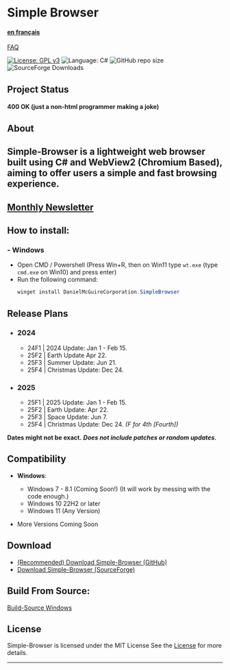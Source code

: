 # Simple Browser
#### [en français](https://github.com/Daniel-McGuire-Corporation/Simple-Browser/blob/main/docs/README-fr.md)
[FAQ](https://github.com/Daniel-McGuire-Corporation/Simple-Browser/blob/main/docs/FAQ.md)

[![License: GPL v3](https://img.shields.io/github/license/Daniel-McGuire-Corporation/Simple-Browser?style=flat-square)](https://www.gnu.org/licenses/old-licenses/gpl-3.0) ![Language: C#](https://img.shields.io/badge/language-C%23-178600?style=flat-square) ![GitHub repo size](https://img.shields.io/github/repo-size/DanielLMcGuire/Simple-Browser?style=flat-square) ![SourceForge Downloads](https://img.shields.io/sourceforge/dm/simple-browser?style=flat-square)
## Project Status
#### 400 **OK** (just a non-html programmer making a joke)
## About

Simple-Browser is a lightweight web browser built using C# and WebView2 (Chromium Based), aiming to offer users a simple and fast browsing experience.
----------------------------------------------------------------------
## [Monthly Newsletter](https://github.com/Daniel-McGuire-Corporation/Simple-Browser/blob/main/docs/Monthly%20Updates.md)
## How to install:
### - Windows
  - Open CMD / Powershell (Press Win+R, then on Win11 type ```wt.exe``` (type ```cmd.exe``` on Win10) and press enter)
  - Run the following command:
    ```PowerShell
    winget install DanielMcGuireCorporation.SimpleBrowser
    ```
## Release Plans
- ### 2024
  - 24F1 | 2024 Update: Jan 1 - Feb 15.   
  - 25F2 | Earth Update Apr 22.
  - 25F3 | Summer Update: Jun 21.
  - 25F4 | Christmas Update: Dec 24.
- ### 2025
  - 25F1 | 2025 Update: Jan 1 - Feb 15.
  - 25F2 | Earth Update: Apr 22.
  - 25F3 | Space Update: Jun 7.
  - 25F4 | Christmas Update: Dec 24.
 *(F for 4th [Fourth])*

**Dates might not be exact.**
***Does not include patches or random updates.***

## Compatibility
- **Windows**:
  - Windows 7 - 8.1 (Coming Soon!) (It will work by messing with the code enough.)
  - Windows 10 22H2 or later
  - Windows 11 (Any Version)

- More Versions Coming Soon

## Download
- [(Recommended) Download Simple-Browser (GitHub)](https://github.com/DanielLMcGuire/Simple-Browser/releases/latest)
- [Download Simple-Browser (SourceForge)](https://sourceforge.net/projects/simple-browser/files/latest/download)

## Build From Source:
[Build-Source Windows](https://github.com/DanielLMcGuire/Simple-Browser/tree/main/scripts/windows_build)

## License
Simple-Browser is licensed under the MIT License See the [License](https://github.com/DanielLMcGuire/Simple-Browser?tab=MIT-1-ov-file) for more details.

---
